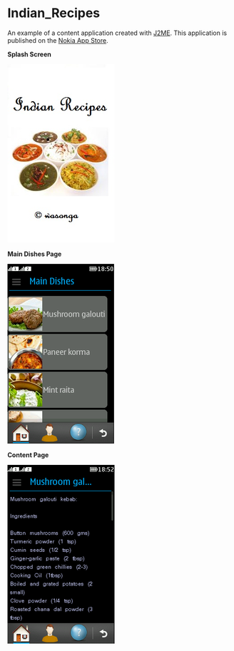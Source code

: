 Indian_Recipes
==============

An example of a content application created with [J2ME](http://www.java.com/en/download/faq/whatis_j2me.xml). 
This application is published on the [Nokia App Store](http://store.ovi.com/content/384564?clickSource=search&pos=7).

<b>Splash Screen</b>

![Splash Screen](https://github.com/wcyn/Indian_Recipes/blob/master/Indian%20Recipes/res/images/Other/icon.jpg?raw=true)

<b>Main Dishes Page</b>

![Main Dishes Page](https://github.com/wcyn/Indian_Recipes/blob/master/Indian%20Recipes/res/images/snaps/screen1.PNG?raw=true)

<b>Content Page</b>

![Content Page](https://github.com/wcyn/Indian_Recipes/blob/master/Indian%20Recipes/res/images/snaps/screen2.PNG?raw=true)
